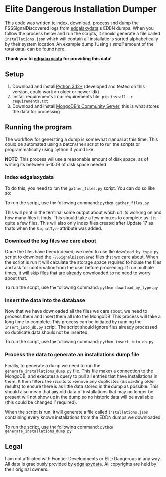 # Elite Dangerous Installation Dumper

This code was written to index, download, process and dump the FSSSignalDiscovered logs from [edgalaxydata](https://edgalaxydata.space/)'s EDDN dumps. When you follow the process below and run the scripts, it should generate a file called `installations.json` which will contain all installations sorted alphabetically by their system location. An example dump (Using a *small* amount of the total data) can be found [here](https://gist.github.com/Column01/8d45fc73117def63b30f12466d7324ac).

**Thank you to [edgalaxydata](https://edgalaxydata.space/) for providing this data!**

## Setup

1. Download and install [Python 3.12+](https://www.python.org/downloads/) (developed and tested on this version, could work on older or newer idk)
2. Install requirements from requirements file: `pip install -r requirements.txt`
3. Download and install [MongoDB's Community Server](https://www.mongodb.com/try/download/community), this is what stores the data for processing

## Running the program

The workflow for generating a dump is somewhat manual at this time. This could be automated using a batch/shell script to run the scripts or programmatically using python if you'd like

**NOTE:** This process will use a reasonable amount of disk space, as of writing its between 5-10GB of disk space needed

### Index edgalaxydata

To do this, you need to run the `gather_files.py` script. You can do so like so:

To run the script, use the following command: `python gather_files.py`

This will print in the terminal some output about which url its working on and how many files it finds. This should take a few minutes to complete as it is quite a few files. This will also only index files created after Update 17 as thats when the `SignalType` attribute was added.

### Download the log files we care about

Once the files have been indexed, we need to use the `download_by_type.py` script to download the `FSSSignalDiscovered` files that we care about. When the script is run it will calculate the storage space required to house the files and ask for confirmation from the user before proceeding. If run multiple times, it will skip files that are already downloaded so no need to worry about that.

To run the script, use the following command: `python download_by_type.py`

### Insert the data into the database

Now that we have downloaded all the files we care about, we need to process them and insert them all into the MongoDB. This process will take a long time to complete. This process can be initiated by running the `insert_into_db.py` script. The script should ignore files already processed so duplicate data should not be inserted.

To run the script, use the following command: `python insert_into_db.py`

### Process the data to generate an installations dump file

Finally, to generate a dump we need to run the `generate_installations_dump.py` file. This file makes a connection to the MongoDB, and executes a query to pull all entries that have installations in them. It then filters the results to remove any duplicates (discarding older results) to ensure there is as little data stored in the dump as possible. This should also mean that any old data of installations that may no longer be present will not show up in the dump so no historic data will be available (this could be changed if required).

When the script is run, it will generate a file called `installations.json` containing every known installations from the EDDN dumps we downloaded

To run the script, use the following command: `python generate_installations_dump.py`

## Legal

I am not affiliated with Frontier Developments or Elite Dangerous in any way. All data is graciously provided by [edgalaxydata](https://edgalaxydata.space/). All copyrights are held by their original owners.
